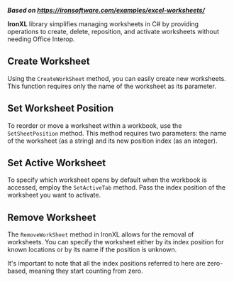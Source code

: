 ***Based on <https://ironsoftware.com/examples/excel-worksheets/>***

**IronXL** library simplifies managing worksheets in C# by providing operations to create, delete, reposition, and activate worksheets without needing Office Interop.

## Create Worksheet

Using the `CreateWorkSheet` method, you can easily create new worksheets. This function requires only the name of the worksheet as its parameter.

## Set Worksheet Position

To reorder or move a worksheet within a workbook, use the `SetSheetPosition` method. This method requires two parameters: the name of the worksheet (as a string) and its new position index (as an integer).

## Set Active Worksheet

To specify which worksheet opens by default when the workbook is accessed, employ the `SetActiveTab` method. Pass the index position of the worksheet you want to activate.

## Remove Worksheet

The `RemoveWorkSheet` method in IronXL allows for the removal of worksheets. You can specify the worksheet either by its index position for known locations or by its name if the position is unknown.

It's important to note that all the index positions referred to here are zero-based, meaning they start counting from zero.